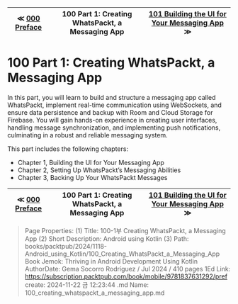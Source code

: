 
| ≪ [ 000 Preface ](/books/packtpub/2024/1118-Android_using_Kotlin/000_Preface) | 100 Part 1: Creating WhatsPackt, a Messaging App | [ 101 Building the UI for Your Messaging App ](/books/packtpub/2024/1118-Android_using_Kotlin/101_Building_the_UI_for_Your_Messaging_App) ≫ |
|:----:|:----:|:----:|

# 100 Part 1: Creating WhatsPackt, a Messaging App

In this part, you will learn to build and structure a messaging app called WhatsPackt, implement real-time communication using WebSockets, and ensure data persistence and backup with Room and Cloud Storage for Firebase. You will gain hands-on experience in creating user interfaces, handling message synchronization, and implementing push notifications, culminating in a robust and reliable messaging system.

This part includes the following chapters:

- Chapter 1, Building the UI for Your Messaging App
- Chapter 2, Setting Up WhatsPackt’s Messaging Abilities
- Chapter 3, Backing Up Your WhatsPackt Messages



| ≪ [ 000 Preface ](/books/packtpub/2024/1118-Android_using_Kotlin/000_Preface) | 100 Part 1: Creating WhatsPackt, a Messaging App | [ 101 Building the UI for Your Messaging App ](/books/packtpub/2024/1118-Android_using_Kotlin/101_Building_the_UI_for_Your_Messaging_App) ≫ |
|:----:|:----:|:----:|

> Page Properties:
> (1) Title: 100-1부 Creating WhatsPackt, a Messaging App
> (2) Short Description: Android using Kotlin
> (3) Path: books/packtpub/2024/1118-Android_using_Kotlin/100_Creating_WhatsPackt_a_Messaging_App
> Book Jemok: Thriving in Android Development Using Kotlin
> AuthorDate: Gema Socorro Rodríguez / Jul 2024 / 410 pages 1Ed
> Link: https://subscription.packtpub.com/book/mobile/9781837631292/pref
> create: 2024-11-22 금 12:23:44
> .md Name: 100_creating_whatspackt_a_messaging_app.md

